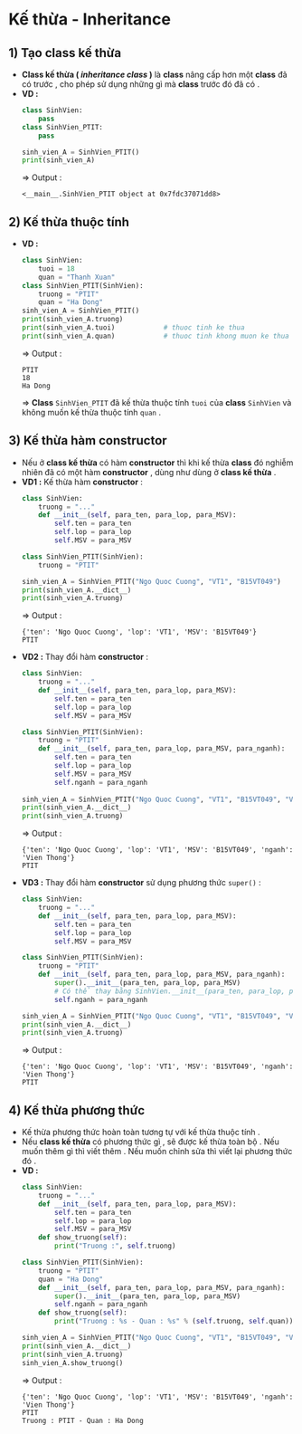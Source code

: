 # Kế thừa - Inheritance
## **1) Tạo class kế thừa**
- **Class kế thừa ( *inheritance class* )** là **class** nâng cấp hơn một **class** đã có trước , cho phép sử dụng những gì mà **class** trước đó đã có .
- **VD :**
    ```py
    class SinhVien:
        pass
    class SinhVien_PTIT:
        pass
    
    sinh_vien_A = SinhVien_PTIT()
    print(sinh_vien_A)
    ```
    => Output :
    ```
    <__main__.SinhVien_PTIT object at 0x7fdc37071dd8>
    ```
## **2) Kế thừa thuộc tính**
- **VD :**
    ```py
    class SinhVien:
        tuoi = 18
        quan = "Thanh Xuan"
    class SinhVien_PTIT(SinhVien):
        truong = "PTIT"
        quan = "Ha Dong"
    sinh_vien_A = SinhVien_PTIT()
    print(sinh_vien_A.truong)         
    print(sinh_vien_A.tuoi)            # thuoc tinh ke thua
    print(sinh_vien_A.quan)            # thuoc tinh khong muon ke thua
    ```
    => Output :
    ```
    PTIT
    18
    Ha Dong
    ```
    => **Class** `SinhVien_PTIT` đã kế thừa thuộc tính `tuoi` của **class** `SinhVien` và không muốn kế thừa thuộc tính `quan` .
## **3) Kế thừa hàm constructor**
- Nếu ở **class kế thừa** có hàm **constructor** thì khi kế thừa **class** đó nghiễm nhiên đã có một hàm **constructor** , dùng như dùng ở **class kế thừa** .
- **VD1 :** Kế thừa hàm **constructor** :
    ```py
    class SinhVien:
        truong = "..."
        def __init__(self, para_ten, para_lop, para_MSV):
            self.ten = para_ten
            self.lop = para_lop
            self.MSV = para_MSV
    
    class SinhVien_PTIT(SinhVien):
        truong = "PTIT"

    sinh_vien_A = SinhVien_PTIT("Ngo Quoc Cuong", "VT1", "B15VT049")
    print(sinh_vien_A.__dict__)
    print(sinh_vien_A.truong)
    ```
    => Output :
    ```
    {'ten': 'Ngo Quoc Cuong', 'lop': 'VT1', 'MSV': 'B15VT049'}
    PTIT
    ```
- **VD2 :** Thay đổi hàm **constructor** :
    ```py
    class SinhVien:
        truong = "..."
        def __init__(self, para_ten, para_lop, para_MSV):
            self.ten = para_ten
            self.lop = para_lop
            self.MSV = para_MSV
    
    class SinhVien_PTIT(SinhVien):
        truong = "PTIT"
        def __init__(self, para_ten, para_lop, para_MSV, para_nganh):
            self.ten = para_ten
            self.lop = para_lop
            self.MSV = para_MSV
            self.nganh = para_nganh
        
    sinh_vien_A = SinhVien_PTIT("Ngo Quoc Cuong", "VT1", "B15VT049", "Vien Thong")
    print(sinh_vien_A.__dict__)
    print(sinh_vien_A.truong)
    ```
    => Output :
    ```
    {'ten': 'Ngo Quoc Cuong', 'lop': 'VT1', 'MSV': 'B15VT049', 'nganh': 'Vien Thong'}
    PTIT
    ```
- **VD3 :** Thay đổi hàm **constructor** sử dụng phương thức `super()` :
    ```py
    class SinhVien:
        truong = "..."
        def __init__(self, para_ten, para_lop, para_MSV):
            self.ten = para_ten
            self.lop = para_lop
            self.MSV = para_MSV

    class SinhVien_PTIT(SinhVien):
        truong = "PTIT"
        def __init__(self, para_ten, para_lop, para_MSV, para_nganh):
            super().__init__(para_ten, para_lop, para_MSV)
            # Có thể thay bằng SinhVien.__init__(para_ten, para_lop, para_MSV)
            self.nganh = para_nganh

    sinh_vien_A = SinhVien_PTIT("Ngo Quoc Cuong", "VT1", "B15VT049", "Vien Thong")
    print(sinh_vien_A.__dict__)
    print(sinh_vien_A.truong)
    ```
    => Output :
    ```
    {'ten': 'Ngo Quoc Cuong', 'lop': 'VT1', 'MSV': 'B15VT049', 'nganh': 'Vien Thong'}
    PTIT
    ``` 
## **4) Kế thừa phương thức**
- Kế thừa phương thức hoàn toàn tương tự với kế thừa thuộc tính .
- Nếu **class kế thừa** có phương thức gì , sẽ được kế thừa toàn bộ . Nếu muốn thêm gì thì viết thêm . Nếu muốn chỉnh sửa thì viết lại phương thức đó .
- **VD :**
    ```py
    class SinhVien:
        truong = "..."
        def __init__(self, para_ten, para_lop, para_MSV):
            self.ten = para_ten
            self.lop = para_lop
            self.MSV = para_MSV
        def show_truong(self):
            print("Truong :", self.truong)

    class SinhVien_PTIT(SinhVien):
        truong = "PTIT"
        quan = "Ha Dong"
        def __init__(self, para_ten, para_lop, para_MSV, para_nganh):
            super().__init__(para_ten, para_lop, para_MSV)
            self.nganh = para_nganh
        def show_truong(self):
            print("Truong : %s - Quan : %s" % (self.truong, self.quan))

    sinh_vien_A = SinhVien_PTIT("Ngo Quoc Cuong", "VT1", "B15VT049", "Vien Thong")
    print(sinh_vien_A.__dict__)
    print(sinh_vien_A.truong)
    sinh_vien_A.show_truong()
    ```
    => Output :
    ```
    {'ten': 'Ngo Quoc Cuong', 'lop': 'VT1', 'MSV': 'B15VT049', 'nganh': 'Vien Thong'}
    PTIT
    Truong : PTIT - Quan : Ha Dong
    ```